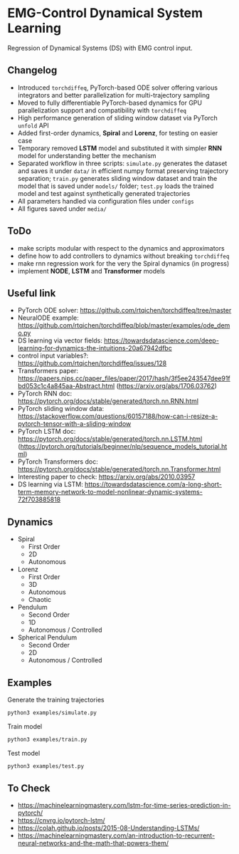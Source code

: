 # EMG-Control Dynamical System Learning 
Regression of Dynamical Systems (DS) with EMG control input.

## Changelog
- Introduced `torchdiffeq`, PyTorch-based ODE solver offering various integrators and better parallelization for multi-trajectory sampling
- Moved to fully differentiable PyTorch-based dynamics for GPU parallelization support and compatibility with `torchdiffeq`
- High performance generation of sliding window dataset via PyTorch `unfold` API
- Added first-order dynamics, **Spiral** and **Lorenz**, for testing on easier case
- Temporary removed **LSTM** model and substituted it with simpler **RNN** model for understanding better the mechanism
- Separated workflow in three scripts: `simulate.py` generates the dataset and saves it under `data/` in efficient numpy format preserving trajectory separation; `train.py` generates sliding window dataset and train the model that is saved under `models/` folder; `test.py` loads the trained model and test against synthetically generated trajectories
- All parameters handled via configuration files under `configs`
- All figures saved under `media/`

## ToDo
- make scripts modular with respect to the dynamics and approximators
- define how to add controllers to dynamics without breaking `torchdiffeq`
- make rnn regression work for the very the Spiral dynamics (in progress)
- implement **NODE**, **LSTM** and **Transformer** models

## Useful link
- PyTorch ODE solver: https://github.com/rtqichen/torchdiffeq/tree/master
- NeuralODE example: https://github.com/rtqichen/torchdiffeq/blob/master/examples/ode_demo.py
- DS learning via vector fields: https://towardsdatascience.com/deep-learning-for-dynamics-the-intuitions-20a67942dfbc
- control input variables?: https://github.com/rtqichen/torchdiffeq/issues/128
- Transformers paper: https://papers.nips.cc/paper_files/paper/2017/hash/3f5ee243547dee91fbd053c1c4a845aa-Abstract.html (https://arxiv.org/abs/1706.03762)
- PyTorch RNN doc: https://pytorch.org/docs/stable/generated/torch.nn.RNN.html
- PyTorch sliding window data: https://stackoverflow.com/questions/60157188/how-can-i-resize-a-pytorch-tensor-with-a-sliding-window
- PyTorch LSTM doc: https://pytorch.org/docs/stable/generated/torch.nn.LSTM.html (https://pytorch.org/tutorials/beginner/nlp/sequence_models_tutorial.html)
- PyTorch Transformers doc: https://pytorch.org/docs/stable/generated/torch.nn.Transformer.html
- Interesting paper to check: https://arxiv.org/abs/2010.03957
- DS learning via LSTM: https://towardsdatascience.com/a-long-short-term-memory-network-to-model-nonlinear-dynamic-systems-72f703885818

## Dynamics
- Spiral
  - First Order
  - 2D
  - Autonomous
- Lorenz
  - First Order
  - 3D
  - Autonomous
  - Chaotic
- Pendulum
  - Second Order
  - 1D
  - Autonomous / Controlled
- Spherical Pendulum
  - Second Order
  - 2D
  - Autonomous / Controlled

## Examples
Generate the training trajectories
```sh
python3 examples/simulate.py
```

Train model
```sh
python3 examples/train.py
```

Test model
```sh
python3 examples/test.py
```

## To Check
- https://machinelearningmastery.com/lstm-for-time-series-prediction-in-pytorch/
- https://cnvrg.io/pytorch-lstm/
- https://colah.github.io/posts/2015-08-Understanding-LSTMs/
- https://machinelearningmastery.com/an-introduction-to-recurrent-neural-networks-and-the-math-that-powers-them/